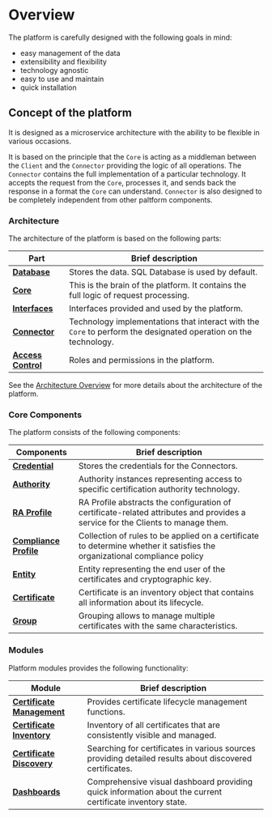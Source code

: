 # Overview

The platform is carefully designed with the following goals in mind:

- easy management of the data
- extensibility and flexibility
- technology agnostic
- easy to use and maintain
- quick installation

## Concept of the platform

It is designed as a microservice architecture with the ability to be flexible in various occasions.

It is based on the principle that the `Core` is acting as a middleman between the `Client` and the `Connector` providing the logic of all operations. The `Connector` contains the full implementation of a particular technology. It accepts the request from the `Core`, processes it, and sends back the response in a format the `Core` can understand. `Connector` is also designed to be completely independent from other paltform components.

### Architecture

The architecture of the platform is based on the following parts:

| Part                                     | Brief description                                                                                                               |
| ---------------------------------------------- | ------------------------------------------------------------------------------------------------------------------------------- |
| **[Database](architecture/database)**          | Stores the data. SQL Database is used by default.                                                                               |
| **[Core](architecture/core)**                  | This is the brain of the platform. It contains the full logic of request processing.                                               |
| **[Interfaces](architecture/interfaces)**      | Interfaces provided and used by the platform.                                                                                       |
| **[Connector](architecture/connector)**        | Technology implementations that interact with the `Core` to perform the designated operation on the technology.    |
| **[Access Control](architecture/access-control)** | Roles and permissions in the platform.                                                                                      |

See the [Architecture Overview](architecture/overview) for more details about the architecture of the platform.

### Core Components

The platform consists of the following components:

| Components                                     | Brief description                                                                                                               |
| ---------------------------------------------- | ------------------------------------------------------------------------------------------------------------------------------- |
| **[Credential](core-components/credential)**   | Stores the credentials for the Connectors.                                                                                      |
| **[Authority](core-components/authority)**     | Authority instances representing access to specific certification authority technology.                                         |
| **[RA Profile](core-components/ra-profile)**   | RA Profile abstracts the configuration of certificate-related attributes and provides a service for the Clients to manage them. | |
| **[Compliance Profile](core-components/compliance-profile)**   | Collection of rules to be applied on a certificate to determine whether it satisfies the organizational compliance policy |
| **[Entity](core-components/entity)**           | Entity representing the end user of the certificates and cryptographic key.                                                     |
| **[Certificate](core-components/certificate)** | Certificate is an inventory object that contains all information about its lifecycle.                                           |
| **[Group](core-components/group)**             | Grouping allows to manage multiple certificates with the same characteristics.                                                  |

### Modules

Platform modules provides the following functionality:

| Module | Brief description |
| ------ | ----------------- |
| **[Certificate Management](modules/certificate-management)** | Provides certificate lifecycle management functions. |
| **[Certificate Inventory](modules/certificate-inventory)** | Inventory of all certificates that are consistently visible and managed. |
| **[Certificate Discovery](modules/certificate-discovery)** | Searching for certificates in various sources providing detailed results about discovered certificates. |
| **[Dashboards](modules/dashboards)** | Comprehensive visual dashboard providing quick information about the current certificate inventory state. |